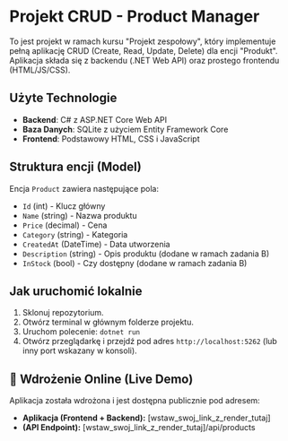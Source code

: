 # Projekt CRUD - Product Manager

To jest projekt w ramach kursu "Projekt zespołowy", który implementuje pełną aplikację CRUD (Create, Read, Update, Delete) dla encji "Produkt". Aplikacja składa się z backendu (.NET Web API) oraz prostego frontendu (HTML/JS/CSS).

## Użyte Technologie
-   **Backend**: C# z ASP.NET Core Web API
-   **Baza Danych**: SQLite z użyciem Entity Framework Core
-   **Frontend**: Podstawowy HTML, CSS i JavaScript

## Struktura encji (Model)
Encja `Product` zawiera następujące pola:
* `Id` (int) - Klucz główny
* `Name` (string) - Nazwa produktu
* `Price` (decimal) - Cena
* `Category` (string) - Kategoria
* `CreatedAt` (DateTime) - Data utworzenia
* `Description` (string) - Opis produktu (dodane w ramach zadania B)
* `InStock` (bool) - Czy dostępny (dodane w ramach zadania B)

## Jak uruchomić lokalnie
1.  Sklonuj repozytorium.
2.  Otwórz terminal w głównym folderze projektu.
3.  Uruchom polecenie: `dotnet run`
4.  Otwórz przeglądarkę i przejdź pod adres `http://localhost:5262` (lub inny port wskazany w konsoli).

## 🚀 Wdrożenie Online (Live Demo)
Aplikacja została wdrożona i jest dostępna publicznie pod adresem:

-   **Aplikacja (Frontend + Backend):** [wstaw_swoj_link_z_render_tutaj]
-   **(API Endpoint):** [wstaw_swoj_link_z_render_tutaj]/api/products
